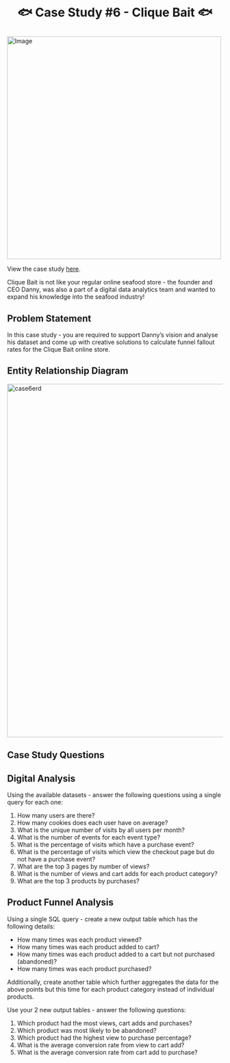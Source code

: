 # <p align="center" style="margin-top: 0px;">🐟 Case Study #6 - Clique Bait 🐟
<img src="https://user-images.githubusercontent.com/70214561/212825419-983f3906-242d-44a8-8ee3-cb0f35f787c4.png" alt="Image" width="500" height="520">

View the case study [here](https://8weeksqlchallenge.com/case-study-6/).

Clique Bait is not like your regular online seafood store - the founder and CEO Danny, was also a part of a digital data analytics team and wanted to expand his knowledge into the seafood industry!

## Problem Statement
In this case study - you are required to support Danny’s vision and analyse his dataset and come up with creative solutions to calculate funnel fallout rates for the Clique Bait online store.

## Entity Relationship Diagram
<img width="825" alt="case6erd" src="https://user-images.githubusercontent.com/70214561/212825560-139d055b-baf1-44fc-8937-0ca1a3621605.png">

## Case Study Questions
## Digital Analysis
Using the available datasets - answer the following questions using a single query for each one:
1. How many users are there?
2. How many cookies does each user have on average?
3. What is the unique number of visits by all users per month?
4. What is the number of events for each event type?
5. What is the percentage of visits which have a purchase event?
6. What is the percentage of visits which view the checkout page but do not have a purchase event?
7. What are the top 3 pages by number of views?
8. What is the number of views and cart adds for each product category?
9. What are the top 3 products by purchases?

## Product Funnel Analysis
Using a single SQL query - create a new output table which has the following details:
- How many times was each product viewed?
- How many times was each product added to cart?
- How many times was each product added to a cart but not purchased (abandoned)?
- How many times was each product purchased?

Additionally, create another table which further aggregates the data for the above points but this time for each product category instead of individual products.

Use your 2 new output tables - answer the following questions:
1. Which product had the most views, cart adds and purchases?
2. Which product was most likely to be abandoned?
3. Which product had the highest view to purchase percentage?
4. What is the average conversion rate from view to cart add?
5. What is the average conversion rate from cart add to purchase?
